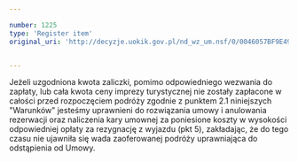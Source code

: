 ```yaml
---

number: 1225
type: 'Register item'
original_uri: 'http://decyzje.uokik.gov.pl/nd_wz_um.nsf/0/0046057BF9E49DDAC125735300452CB5?OpenDocument'


---
```


Jeżeli uzgodniona kwota zaliczki, pomimo odpowiedniego wezwania do zapłaty, lub cała kwota ceny imprezy turystycznej nie zostały zapłacone w całości przed rozpoczęciem podróży zgodnie z punktem 2.1 niniejszych "Warunków" jesteśmy uprawnieni do rozwiązania umowy i anulowania rezerwacji oraz naliczenia kary umownej za poniesione koszty w wysokości odpowiedniej opłaty za rezygnację z wyjazdu (pkt 5), zakładając, że do tego czasu nie ujawniła się wada zaoferowanej podróży uprawniająca do odstąpienia od Umowy.
